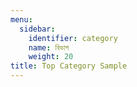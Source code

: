 ```yaml
---
menu:
  sidebar:
    identifier: category
    name: বিভাগ
    weight: 20
title: Top Category Sample
---
```

